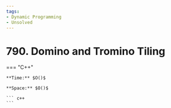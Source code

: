```yaml
---
tags:
- Dynamic Programming
- Unsolved
---
```



# 790. Domino and Tromino Tiling

=== "C++"

    **Time:** $O()$

    **Space:** $O()$

    ``` c++
    ```